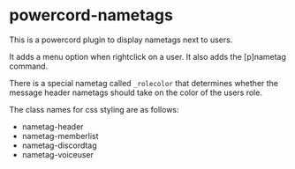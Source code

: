 # powercord-nametags
This is a powercord plugin to display nametags next to users.

It adds a menu option when rightclick on a user. It also adds the [p]nametag command.

There is a special nametag called `_rolecolor` that determines whether the message header nametags should take on the color of the users role.

The class names for css styling are as follows:
- nametag-header
- nametag-memberlist
- nametag-discordtag
- nametag-voiceuser
